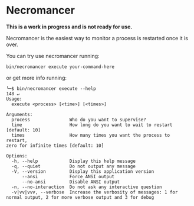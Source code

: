 # Necromancer

**This is a work in progress and is not ready for use.**

Necromancer is the easiest way to monitor a process is restarted once it is over.

You can try use necromancer running:

```shell
bin/necromancer execute your-command-here
```

or get more info running:

```shell
╰─$ bin/necromancer execute --help                                                                   148 ↵
Usage:
  execute <process> [<time>] [<times>]

Arguments:
  process               Who do you want to supervise?
  time                  How long do you want to wait to restart [default: 10]
  times                 How many times you want the process to restart, 
zero for infinite times [default: 10]

Options:
  -h, --help            Display this help message
  -q, --quiet           Do not output any message
  -V, --version         Display this application version
      --ansi            Force ANSI output
      --no-ansi         Disable ANSI output
  -n, --no-interaction  Do not ask any interactive question
  -v|vv|vvv, --verbose  Increase the verbosity of messages: 1 for normal output, 2 for more verbose output and 3 for debug
```
